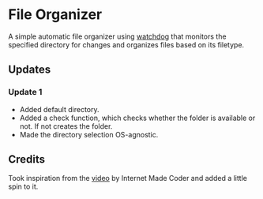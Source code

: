 # File Organizer
A simple automatic file organizer using [watchdog](https://pypi.org/project/watchdog/) that monitors the specified directory for changes and organizes files based on its filetype.

## Updates
### Update 1
- Added default directory.
- Added a check function, which checks whether the folder is available or not. If not creates the folder.
- Made the directory selection OS-agnostic.

## Credits
Took inspiration from the [video](https://www.youtube.com/watch?v=NCvI-K0Gp90&list=PLe2lWnS2pvv0ByURp9x6cNywegY2ei7Vt) by Internet Made Coder and added a little spin to it.
